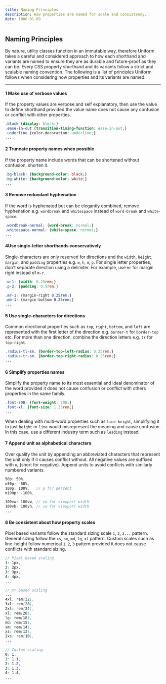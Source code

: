 ```yaml
---
title: Naming Principles
description: How properties are named for scale and consistency.
date: 1000-01-09
---
```


## Naming Principles

By nature, utility classes function in an immutable way, therefore Uniform takes a careful and considered approach to how each shorthand and variants are named to ensure they are as durable and future-proof as they can be. Every CSS property shorthand and its variants follow a strict and scalable naming convention. The following is a list of principles Uniform follows when considering how properties and its variants are named.

---

<div class="mb-10"></div>

<h4><span class="w-24 h-24 mr-8 inline-flex align-items-center justify-content-center font-sm font-600 leading-0 bg-gray bg-tint-800 leading-1 color-black radius-round">1</span> Make use of verbose values</h4>

If the property values are verbose and self explanatory, then use the value to define shorthand provided the value name does not cause any confusion or conflict with other properties.

```scss
.block {display: block;}
.ease-in-out {transition-timing-function: ease-in-out;}
.underline {color-decoration: underline;}
...
```

<div class="mb-10"></div>

<h4><span class="w-24 h-24 mr-8 inline-flex align-items-center justify-content-center font-sm font-600 leading-0 bg-gray bg-tint-800 leading-1 color-black radius-round">2</span> Truncate property names when possible</h4>

If the property name include words that can be shortened without confusion, shorten it.

```scss
.bg-black: {background-color: black;}
.bg-white: {background-color: white;}
...
```

<div class="mb-10"></div>

<h4><span class="w-24 h-24 mr-8 inline-flex align-items-center justify-content-center font-sm font-600 leading-0 bg-gray bg-tint-800 leading-1 color-black radius-round">3</span> Remove redundant hyphenation</h4>

If the word is hyphenated but can be elegantly combined, remove hyphenation e.g. `wordbreak` and `whitespace` instead of `word-break` and `white-space`.

```scss
.wordbreak-normal: {word-break: normal;}
.whitespace-normal: {white-space: normal;}
...
```

<div class="mb-10"></div>

<h4><span class="w-24 h-24 mr-8 inline-flex align-items-center justify-content-center font-sm font-600 leading-0 bg-gray bg-tint-800 leading-1 color-black radius-round">4</span>Use single-letter shorthands conservatively</h4>

Single-characters are only reserved for directions and the `width`, `height`, `margin`, and `padding` properties e.g. `w`, `h`, `m`, `p`. For single letter properties, don't separate direction using a delimiter. For example, use `mr` for margin right instead of `m-r`.

```scss
.w-1: {width: 0.25rem;}
.p-2: {padding: 0.5rem;}

.mr-1: {margin-right 0.25rem;}
.mb-1: {margin-bottom 0.25rem;}
...
```

<div class="mb-10"></div>

<h4><span class="w-24 h-24 mr-8 inline-flex align-items-center justify-content-center font-sm font-600 leading-0 bg-gray bg-tint-800 leading-1 color-black radius-round">5</span> Use single-characters for directions</h4>

Common directional properties such as `top`, `right`, `bottom`, and `left` are represented with the first letter of the direction e.g. `border-t` for `border-top` etc. For more than one direction, combine the direction letters e.g. `tr` for `top-right`.

```scss
.radius-tl-sm. {border-top-left-radius: 0.25rem;}
.radius-tr-sm. {border-top-right-radius: 0.25rem;}
...
```

<div class="mb-10"></div>

<h4><span class="w-24 h-24 mr-8 inline-flex align-items-center justify-content-center font-sm font-600 leading-0 bg-gray bg-tint-800 leading-1 color-black radius-round">6</span> Simplify properties names</h4>

Simplify the property name to its most essential and ideal denominator of the word provided it does not cause confusion or conflict with others properties in the same family.

```scss
.font-700: {font-weight: 700;}
.font-xl. {font-size: 1.25rem;}
...
```

When dealing with multi-word properties such as `line-height`, simplifying it to just `height` or `line` would misrepresent the meaning and cause confusion. In this case, use a different industry term such as `leading` instead.

<div class="mb-10"></div>

<h4><span class="w-24 h-24 mr-8 inline-flex align-items-center justify-content-center font-sm font-600 leading-0 bg-gray bg-tint-800 leading-1 color-black radius-round">7</span> Append unit as alphabetical characters</h4>

Over qualify the unit by appending an abbreviated characters that represent the unit only if it causes conflict without. All negative values are suffixed with `n`, (short for negative). Append units to avoid conflicts with similarly numbered variants.


```scss
50p: 50%,
n50p: -50%,
100p: 100%,   // p for percent
n100p: -100%,

100vw: 100vw, // vw for viewport width
100vh: 100vh, // vw for viewport width
...
```

<div class="mb-10"></div>

<h4><span class="w-24 h-24 mr-8 inline-flex align-items-center justify-content-center font-sm font-600 leading-0 bg-gray bg-tint-800 leading-1 color-black radius-round">8</span> Be consistent about how property scales</h4>

Pixel based variants follow the standard sizing scale `1`, `2`, `3...` pattern. General sizing follow the `xs`, `sm`, `md`, `lg`, `xl` pattern. Custom scales such as line-height follow numerical `1`, `2`, `3` pattern provided it does not cause conflicts with standard sizing.

```scss
// Pixel based scaling
1: 1px,
2: 2px,
3: 3px,
4: 4px,
...
```

```scss
// XY based scaling
...
4xl: rem(32),
3xl: rem(28),
2xl: rem(24),
xl: rem(20),
lg: rem(18),
md: rem(15),
sm: rem(14),
xs: rem(12),
2xs: rem(10),
...
```

```scss
// Custom scaling
0: 1,
1: 1.1,
2: 1.2,
3: 1.3,
4: 1.4,
...
```